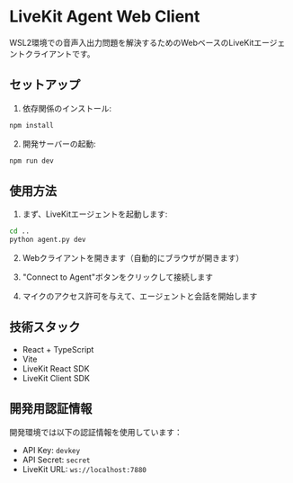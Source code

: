 # LiveKit Agent Web Client

WSL2環境での音声入出力問題を解決するためのWebベースのLiveKitエージェントクライアントです。

## セットアップ

1. 依存関係のインストール:
```bash
npm install
```

2. 開発サーバーの起動:
```bash
npm run dev
```

## 使用方法

1. まず、LiveKitエージェントを起動します:
```bash
cd ..
python agent.py dev
```

2. Webクライアントを開きます（自動的にブラウザが開きます）

3. "Connect to Agent"ボタンをクリックして接続します

4. マイクのアクセス許可を与えて、エージェントと会話を開始します

## 技術スタック

- React + TypeScript
- Vite
- LiveKit React SDK
- LiveKit Client SDK

## 開発用認証情報

開発環境では以下の認証情報を使用しています：
- API Key: `devkey`
- API Secret: `secret`
- LiveKit URL: `ws://localhost:7880`
